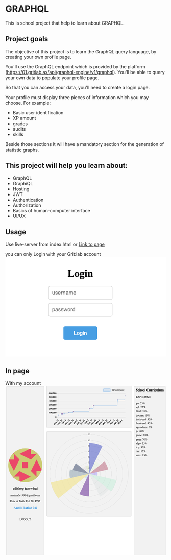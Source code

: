 # GRAPHQL

This is school project that help to learn about GRAPHQL.

## Project goals

The objective of this project is to learn the GraphQL query language, by creating your own profile page.

You'll use the GraphQL endpoint which is provided by the platform (https://01.gritlab.ax/api/graphql-engine/v1/graphql). You'll be able to query your own data to populate your profile page.

So that you can access your data, you'll need to create a login page.

Your profile must display three pieces of information which you may choose. For example:

- Basic user identification
- XP amount
- grades
- audits
- skills

Beside those sections it will have a mandatory section for the generation of statistic graphs.

## This project will help you learn about:

- GraphQL
- GraphiQL
- Hosting
- JWT
- Authentication
- Authorization
- Basics of human-computer interface
- UI/UX


## Usage
Use live-server from index.html or 
[Link to page](https://mainm0e.github.io/graphql/)

you can only Login with your Grit:lab account
![Alt Text](readmeimg/login.png)

## In page
With my account
![Alt Text](/readmeimg/page.png)